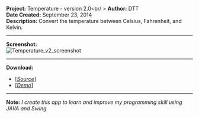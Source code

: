 **Project:** Temperature - version 2.0<br/ >
**Author:** DTT<br />
**Date Created:** September 23, 2014<br />
**Description:** Convert the temperature between Celsius, Fahrenheit, and Kelvin.<br />
*** 
**Screenshot:**<br />
  ![Temperature_v2_screenshot](http://i58.tinypic.com/33aujcn.png)
***
**Download:** 
* [\[_Source_\]](https://github.com/nise2710/temperature_v2.git) 
* [\[_Demo_\]](https://github.com/nise2710/temperature_v2/blob/master/Temperature%20v2_final_build.zip)

***

**Note:** _I create this app to learn and improve my programming skill using JAVA and Swing._<br />